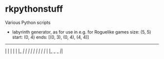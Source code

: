 # rkpythonstuff
Various Python scripts

- labyrinth generator, as for use in e.g. for Roguelike games
 size: (5, 5)
start: (0, 4)
 ends: [(0, 3), (0, 4), (4, 4)]
 _ _ _ _ _
|   |   | |
| |_ _| | |
| |   |_ _|
|   |_    |
|_ _ _ _|_|
